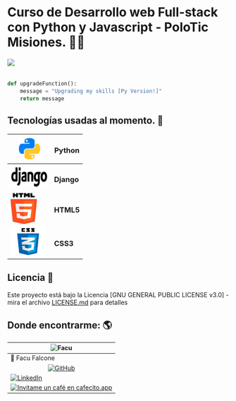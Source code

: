 # Curso de Desarrollo web Full-stack con Python y Javascript - PoloTic Misiones. 👨‍💻
<a href="https://github.com/caidevOficial/tp_laboratorio_1">
  <img align="center" src="https://github-readme-stats.vercel.app/api?username=caidevOficial&show_icons=true&theme=tokyonight" />
</a></br></br>

```python
def upgradeFunction():
    message = "Upgrading my skills [Py Version!]"
    return message
```

## Tecnologías usadas al momento. 📌
<!-- Python -->
|<a href="https://www.python.org/downloads/"><img align="center" alt="Pyhton" src="https://github.com/caidevOficial/Logos/blob/master/py_logo1_1.png" width="50px" height="50px" />|<h3>Python</h3>|
|--------|----------|
|<a href="https://www.djangoproject.com/download/"><img alt="Django" src="https://github.com/caidevOficial/Logos/blob/master/Django_logo.png" width="85px" height="45px" />|<h3>Django</h3>| <!-- Django -->
|<a href="https://www.w3schools.com/html/"><img align="center" alt="Pyhton" src="https://github.com/caidevOficial/Logos/blob/master/html5.png" width="60px" height="70px" />|<h3>HTML5</h3>| <!-- HTML 5 -->
|<a href="https://www.w3schools.com/css/"><img align="center" alt="Pyhton" src="https://github.com/caidevOficial/Logos/blob/master/css3.png" width="80px" height="70px" />|<h3>CSS3</h3>| <!-- CSS 3 -->
    
## Licencia 📄
Este proyecto está bajo la Licencia [GNU GENERAL PUBLIC LICENSE v3.0] - mira el archivo [LICENSE.md](LICENSE) para detalles

## Donde encontrarme: 🌎
|<img class="circular" alt="Facu" src="https://avatars1.githubusercontent.com/u/12877139?s=400&u=d369ee24466653d9bbeeb9654930e3ff1c67b76a&v=4" width="80px" height="80px" />|
|------------|
|🤴 Facu Falcone|
|<center><a href="https://github.com/caidevOficial/"><img alt="GitHub" src="https://img.shields.io/badge/GitHub-%2312100E.svg?&style=for-the-badge&logo=Github&logoColor=white" width="95px" height="30px" /></center>|
|<a href="https://www.linkedin.com/in/facundo-falcone/"><img alt="LinkedIn" src="https://img.shields.io/badge/linkedin-%230077B5.svg?&style=for-the-badge&logo=linkedin&logoColor=white" width="95px" height="30px" />|
|<a href="https://cafecito.app/caidevoficial/"><img alt='Invitame un café en cafecito.app' srcset='https://cdn.cafecito.app/imgs/buttons/button_5.png 1x, https://cdn.cafecito.app/imgs/buttons/button_5_2x.png 2x, https://cdn.cafecito.app/imgs/buttons/button_5_3.75x.png 3.75x' src='https://cdn.cafecito.app/imgs/buttons/button_5.png' width="95px" height="30px" />|

